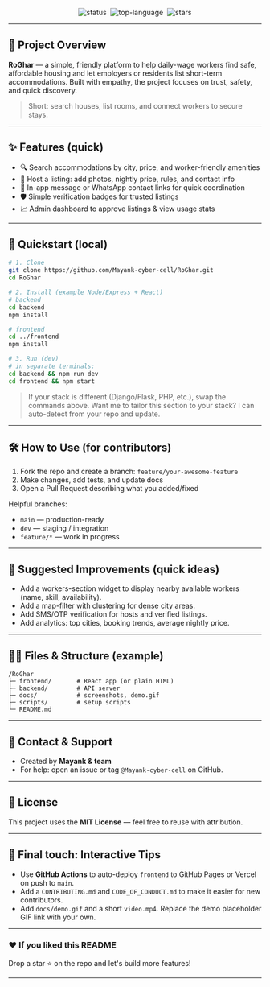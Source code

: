

<p align="center">
  <img src="https://img.shields.io/badge/status-alpha-orange" alt="status" />&nbsp;
  <img src="https://img.shields.io/github/languages/top/Mayank-cyber-cell/RoGhar" alt="top-language" />&nbsp;
  <img src="https://img.shields.io/github/stars/Mayank-cyber-cell/RoGhar?style=social" alt="stars" />
</p>

---

## 🎯 Project Overview

**RoGhar** — a simple, friendly platform to help daily-wage workers find safe, affordable housing and let employers or residents list short-term accommodations. Built with empathy, the project focuses on trust, safety, and quick discovery.

> Short: search houses, list rooms, and connect workers to secure stays.

---

## ✨ Features (quick)

- 🔍 Search accommodations by city, price, and worker-friendly amenities  
- 📝 Host a listing: add photos, nightly price, rules, and contact info  
- 💬 In-app message or WhatsApp contact links for quick coordination  
- 🛡️ Simple verification badges for trusted listings  
- 📈 Admin dashboard to approve listings & view usage stats

---


## 🧭 Quickstart (local)

```bash
# 1. Clone
git clone https://github.com/Mayank-cyber-cell/RoGhar.git
cd RoGhar

# 2. Install (example Node/Express + React)
# backend
cd backend
npm install

# frontend
cd ../frontend
npm install

# 3. Run (dev)
# in separate terminals:
cd backend && npm run dev
cd frontend && npm start
```

> If your stack is different (Django/Flask, PHP, etc.), swap the commands above. Want me to tailor this section to your stack? I can auto-detect from your repo and update.

---

## 🛠️ How to Use (for contributors)

1. Fork the repo and create a branch: `feature/your-awesome-feature`  
2. Make changes, add tests, and update docs  
3. Open a Pull Request describing what you added/fixed

Helpful branches:
- `main` — production-ready
- `dev` — staging / integration
- `feature/*` — work in progress

---

## 🧩 Suggested Improvements (quick ideas)

- Add a workers-section widget to display nearby available workers (name, skill, availability).  
- Add a map-filter with clustering for dense city areas.  
- Add SMS/OTP verification for hosts and verified listings.  
- Add analytics: top cities, booking trends, average nightly price.

---

## 🧑‍💻 Files & Structure (example)

```
/RoGhar
├─ frontend/       # React app (or plain HTML)
├─ backend/        # API server
├─ docs/           # screenshots, demo.gif
├─ scripts/        # setup scripts
└─ README.md
```

---

## 💬 Contact & Support

- Created by **Mayank & team**  
- For help: open an issue or tag `@Mayank-cyber-cell` on GitHub.

---

## 📜 License

This project uses the **MIT License** — feel free to reuse with attribution.

---

## 🙌 Final touch: Interactive Tips

- Use **GitHub Actions** to auto-deploy `frontend` to GitHub Pages or Vercel on push to `main`.  
- Add a `CONTRIBUTING.md` and `CODE_OF_CONDUCT.md` to make it easier for new contributors.  
- Add `docs/demo.gif` and a short `video.mp4`. Replace the demo placeholder GIF link with your own.

---

### ❤️ If you liked this README
Drop a star ⭐ on the repo and let's build more features!

---

